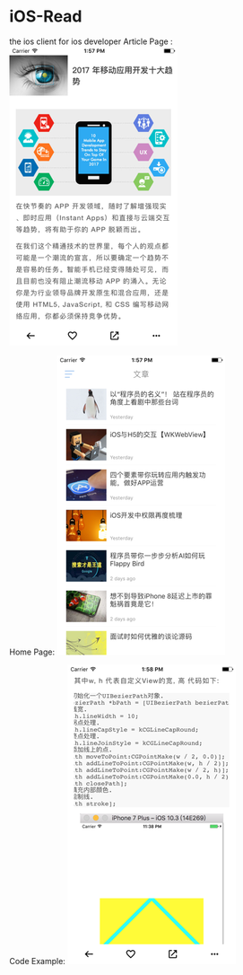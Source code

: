 # iOS-Read
the ios client for ios developer
Article Page : 
![image](https://github.com/WLFlame/iOS-Read/blob/master/iOSInformation/4.png)

Home Page:
![image](https://github.com/WLFlame/iOS-Read/blob/master/iOSInformation/5.png)

Code Example:
![image](https://github.com/WLFlame/iOS-Read/blob/master/iOSInformation/6.png)
